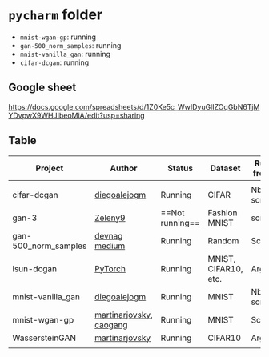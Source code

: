 # `pycharm` folder



* `mnist-wgan-gp`: running
* `gan-500_norm_samples`: running
* `mnist-vanilla_gan`: running
* `cifar-dcgan`: running



## Google sheet

https://docs.google.com/spreadsheets/d/1Z0Ke5c_WwIDyuGlIZOqGbN6TjMYDvpwX9WHJIbeoMiA/edit?usp=sharing



## Table

| Project              | Author                                                       | Status          | Dataset              | Run from   | Module |
| -------------------- | ------------------------------------------------------------ | --------------- | -------------------- | ---------- | ------ |
|                      |                                                              |                 |                      |            |        |
| cifar-dcgan          | [diegoalejogm](https://github.com/diegoalejogm/gans/blob/master/2.%20DC-GAN%20PyTorch.ipynb) | Running         | CIFAR                | Nb, script | No     |
| gan-3                | [Zeleny9](https://github.com/Zeleni9/pytorch-wgan)           | ==Not running== | Fashion MNIST        | script     | Yes    |
| gan-500_norm_samples | [devnag medium](https://medium.com/@devnag/generative-adversarial-networks-gans-in-50-lines-of-code-pytorch-e81b79659e3f#.sch4xgsa9) | Running         | Random               | Script     | No     |
| lsun-dcgan           | [PyTorch](https://github.com/pytorch/examples/blob/master/dcgan/README.md) | Running         | MNIST, CIFAR10, etc. | Args       | No     |
| mnist-vanilla_gan    | [diegoalejogm](https://github.com/diegoalejogm/gans/blob/master/1.%20Vanilla%20GAN%20PyTorch.ipynb) | Running         | MNIST                | Nb, script | No     |
| mnist-wgan-gp        | [martinarjovsky](https://github.com/martinarjovsky/WassersteinGAN), [caogang](https://github.com/caogang/wgan-gp) | Running         | MNIST                | Script     | Yes    |
| WassersteinGAN       | [martinarjovsky](https://github.com/martinarjovsky/WassersteinGAN/blob/master/main.py#L163-L166) | Running         | CIFAR10              | Args       | Yes    |
|                      |                                                              |                 |                      |            |        |

